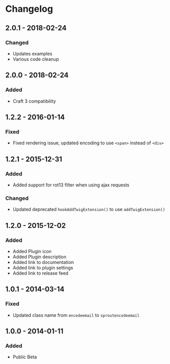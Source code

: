 # Changelog

## 2.0.1 - 2018-02-24

### Changed
- Updates examples
- Various code cleanup

## 2.0.0 - 2018-02-24

### Added
- Craft 3 compatibility

## 1.2.2 - 2016-01-14

### Fixed
- Fixed rendering issue, updated encoding to use `<span>` instead of `<div>`

## 1.2.1 - 2015-12-31

### Added
- Added support for rot13 filter when using ajax requests

### Changed
- Updated deprecated `hookAddTwigExtension()` to use `addTwigExtension()`

## 1.2.0 - 2015-12-02

### Added
- Added Plugin icon
- Added Plugin description
- Added link to documentation
- Added link to plugin settings
- Added link to release feed

## 1.0.1 - 2014-03-14

### Fixed
- Updated class name from `encodeemail` to `sproutencodeemail`

## 1.0.0 - 2014-01-11

### Added
- Public Beta

